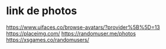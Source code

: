 # link de photos

https://www.uifaces.co/browse-avatars/?provider%5B%5D=13
https://placeimg.com/
https://randomuser.me/photos
https://xsgames.co/randomusers/